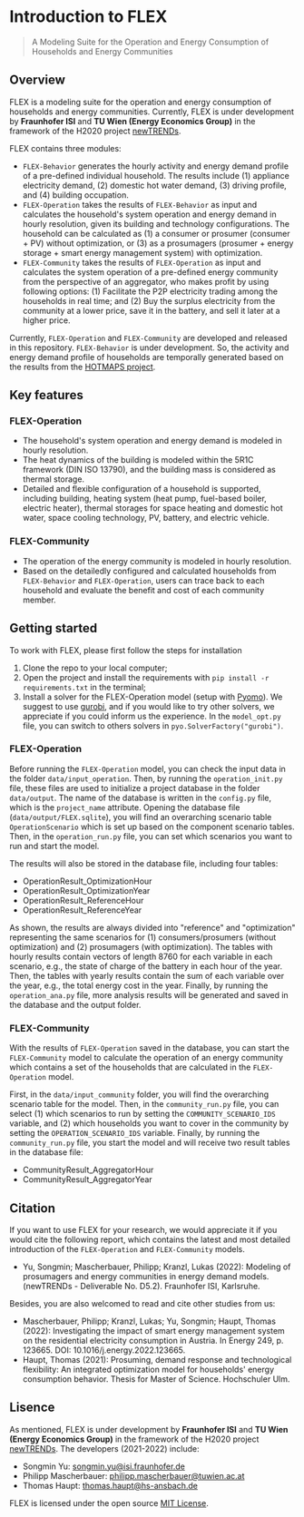 # Introduction to FLEX
> A Modeling Suite for the Operation and Energy Consumption of Households and Energy Communities

## Overview

FLEX is a modeling suite for the operation and energy consumption of households and energy communities.
Currently, FLEX is under development by **Fraunhofer ISI** and **TU Wien (Energy Economics Group)** 
in the framework of the H2020 project [newTRENDs](https://newTRENDs2020.eu/). 

FLEX contains three modules:

* `FLEX-Behavior` generates the hourly activity and energy demand profile of a pre-defined individual household. 
The results include (1) appliance electricity demand, (2) domestic hot water demand, (3) driving profile, 
and (4) building occupation.
* `FLEX-Operation` takes the results of `FLEX-Behavior` as input and calculates the household's system operation and 
energy demand in hourly resolution, given its building and technology configurations. 
The household can be calculated as (1) a consumer or prosumer (consumer + PV) without optimization, 
or (3) as a prosumagers (prosumer + energy storage + smart energy management system) with optimization.
* `FLEX-Community` takes the results of `FLEX-Operation` as input and calculates the system operation of a pre-defined 
energy community from the perspective of an aggregator, who makes profit by using following options:
(1) Facilitate the P2P electricity trading among the households in real time; and
(2) Buy the surplus electricity from the community at a lower price, save it in the battery, 
and sell it later at a higher price.

Currently, `FLEX-Operation` and `FLEX-Community` are developed and released in this repository.
`FLEX-Behavior` is under development. So, the activity and energy demand profile of households are temporally
generated based on the results from the [HOTMAPS project](https://www.hotmaps.eu).

## Key features

### FLEX-Operation
- The household's system operation and energy demand is modeled in hourly resolution. 
- The heat dynamics of the building is modeled within the 5R1C framework (DIN ISO 13790),
and the building mass is considered as thermal storage.
- Detailed and flexible configuration of a household is supported, including building, heating system 
(heat pump, fuel-based boiler, electric heater), thermal storages for space heating and domestic hot water, space 
cooling technology, PV, battery, and electric vehicle.

### FLEX-Community
- The operation of the energy community is modeled in hourly resolution.
- Based on the detailedly configured and calculated households from `FLEX-Behavior` and `FLEX-Operation`, 
users can trace back to each household and evaluate the benefit and cost of each community member.

## Getting started <div id="Getting_started"/>

To work with FLEX, please first follow the steps for installation 

1. Clone the repo to your local computer;
2. Open the project and install the requirements with `pip install -r requirements.txt` in the terminal;
3. Install a solver for the FLEX-Operation model (setup with [Pyomo](http://www.pyomo.org/)). 
We suggest to use [gurobi](https://www.gurobi.com/), and if you would like to try other solvers, 
we appreciate if you could inform us the experience. 
In the `model_opt.py` file, you can switch to others solvers in `pyo.SolverFactory("gurobi")`.

### FLEX-Operation <div id="FLEX_Operation"/>

Before running the `FLEX-Operation` model, you can check the input data in the folder `data/input_operation`. 
Then, by running the `operation_init.py` file, these files are used to initialize a project database in the folder `data/output`.
The name of the database is written in the `config.py` file, which is the `project_name` attribute. 
Opening the database file (`data/output/FLEX.sqlite`), you will find an overarching scenario table `OperationScenario`
which is set up based on the component scenario tables. Then, in the `operation_run.py` file, 
you can set which scenarios you want to run and start the model. 

The results will also be stored in the database file, including four tables: 
* OperationResult_OptimizationHour 
* OperationResult_OptimizationYear 
* OperationResult_ReferenceHour 
* OperationResult_ReferenceYear

As shown, the results are always divided into "reference" and "optimization" representing the same scenarios for
(1) consumers/prosumers (without optimization) and (2) prosumagers (with optimization). 
The tables with hourly results contain vectors of length 8760 for each variable in each scenario, 
e.g., the state of charge of the battery in each hour of the year. 
Then, the tables with yearly results contain the sum of each variable over the year, 
e.g., the total energy cost in the year. Finally, by running the `operation_ana.py` file, 
more analysis results will be generated and saved in the database and the output folder.

### FLEX-Community <div id="FLEX_Community"/>

With the results of `FLEX-Operation` saved in the database, 
you can start the `FLEX-Community` model to calculate the operation of an energy community which contains 
a set of the households that are calculated in the `FLEX-Operation` model.

First, in the `data/input_community` folder, you will find the overarching scenario table for the model. 
Then, in the `community_run.py` file, you can select 
(1) which scenarios to run by setting the `COMMUNITY_SCENARIO_IDS` variable, 
and (2) which households you want to cover in the community by setting the `OPERATION_SCENARIO_IDS` variable.
Finally, by running the `community_run.py` file, you start the model and will receive two result tables in the database file:
* CommunityResult_AggregatorHour
* CommunityResult_AggregatorYear

## Citation

If you want to use FLEX for your research, we would appreciate it if you would cite the following report, 
which contains the latest and most detailed introduction of the `FLEX-Operation` and `FLEX-Community` models.

* Yu, Songmin; Mascherbauer, Philipp; Kranzl, Lukas (2022): 
Modeling of prosumagers and energy communities in energy demand models. 
(newTRENDs - Deliverable No. D5.2). Fraunhofer ISI, Karlsruhe.

Besides, you are also welcomed to read and cite other studies from us:

* Mascherbauer, Philipp; Kranzl, Lukas; Yu, Songmin; Haupt, Thomas (2022):
Investigating the impact of smart energy management system on the residential
electricity consumption in Austria. In Energy 249, p. 123665. DOI:
10.1016/j.energy.2022.123665.
* Haupt, Thomas (2021): Prosuming, demand response and technological
flexibility: An integrated optimization model for households' energy
consumption behavior. Thesis for Master of Science. Hochschuler Ulm.


## Lisence

As mentioned, FLEX is under development by **Fraunhofer ISI** and **TU Wien (Energy Economics Group)** 
in the framework of the H2020 project [newTRENDs](https://newTRENDs2020.eu/). 
The developers (2021-2022) include:
* Songmin Yu: songmin.yu@isi.fraunhofer.de
* Philipp Mascherbauer: philipp.mascherbauer@tuwien.ac.at
* Thomas Haupt: thomas.haupt@hs-ansbach.de

FLEX is licensed under the open source [MIT License]().

